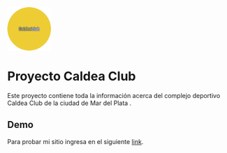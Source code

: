 <img src="/imagenes/iconocaldea.png" height= 100px width= 100px>

# Proyecto Caldea Club

Este proyecto contiene toda la información acerca del complejo deportivo Caldea Club de la ciudad de Mar del Plata .

## Demo

Para probar mi sitio ingresa en el siguiente [link](https://francis-diazh.github.io/proyectocaldea/index.html).
